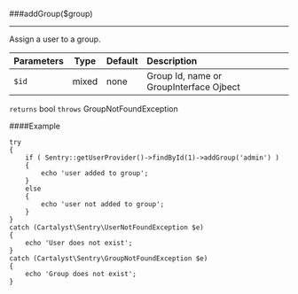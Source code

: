 <a id="addGroup"></a>
###addGroup($group)

----------

Assign a user to a group.

Parameters                   | Type            | Default       | Description
:--------------------------- | :-------------: | :------------ | :--------------
`$id`                        | mixed           | none          | Group Id, name or GroupInterface Ojbect

`returns` bool
`throws` GroupNotFoundException

####Example

	try
	{
		if ( Sentry::getUserProvider()->findById(1)->addGroup('admin') )
		{
			echo 'user added to group';
		}
		else
		{
			echo 'user not added to group';
		}
	}
	catch (Cartalyst\Sentry\UserNotFoundException $e)
	{
		echo 'User does not exist';
	}
	catch (Cartalyst\Sentry\GroupNotFoundException $e)
	{
		echo 'Group does not exist';
	}